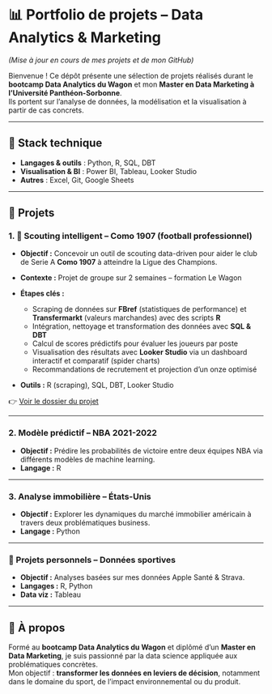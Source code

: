 # 📊 Portfolio de projets – Data Analytics & Marketing

_(Mise à jour en cours de mes projets et de mon GitHub)_

Bienvenue ! Ce dépôt présente une sélection de projets réalisés durant le **bootcamp Data Analytics du Wagon** et mon **Master en Data Marketing à l’Université Panthéon-Sorbonne**.  
Ils portent sur l’analyse de données, la modélisation et la visualisation à partir de cas concrets.

---

## 🧰 Stack technique

- **Langages & outils** : Python, R, SQL, DBT  
- **Visualisation & BI** : Power BI, Tableau, Looker Studio  
- **Autres** : Excel, Git, Google Sheets

---

## 🚀 Projets

### 1. 🧠 Scouting intelligent – Como 1907 (football professionnel)

- **Objectif :** Concevoir un outil de scouting data-driven pour aider le club de Serie A **Como 1907** à atteindre la Ligue des Champions.
- **Contexte :** Projet de groupe sur 2 semaines – formation Le Wagon
- **Étapes clés :**
  - Scraping de données sur **FBref** (statistiques de performance) et **Transfermarkt** (valeurs marchandes) avec des scripts **R**
  - Intégration, nettoyage et transformation des données avec **SQL & DBT**
  - Calcul de scores prédictifs pour évaluer les joueurs par poste
  - Visualisation des résultats avec **Looker Studio** via un dashboard interactif et comparatif (spider charts)
  - Recommandations de recrutement et projection d’un onze optimisé

- **Outils :** R (scraping), SQL, DBT, Looker Studio

👉 [Voir le dossier du projet](https://github.com/octavewagner/OctaveWagner-portfolio/tree/main/Projet%201%20-%20Le%20Wagon)

---

### 2. Modèle prédictif – NBA 2021-2022

- **Objectif :** Prédire les probabilités de victoire entre deux équipes NBA via différents modèles de machine learning.
- **Langage :** R

---

### 3. Analyse immobilière – États-Unis

- **Objectif :** Explorer les dynamiques du marché immobilier américain à travers deux problématiques business.
- **Langage :** Python

---

### 🔧 Projets personnels – Données sportives

- **Objectif :** Analyses basées sur mes données Apple Santé & Strava.
- **Langages :** R, Python  
- **Data viz :** Tableau

---

## 👤 À propos

Formé au **bootcamp Data Analytics du Wagon** et diplômé d’un **Master en Data Marketing**, je suis passionné par la data science appliquée aux problématiques concrètes.  
Mon objectif : **transformer les données en leviers de décision**, notamment dans le domaine du sport, de l’impact environnemental ou du produit.
